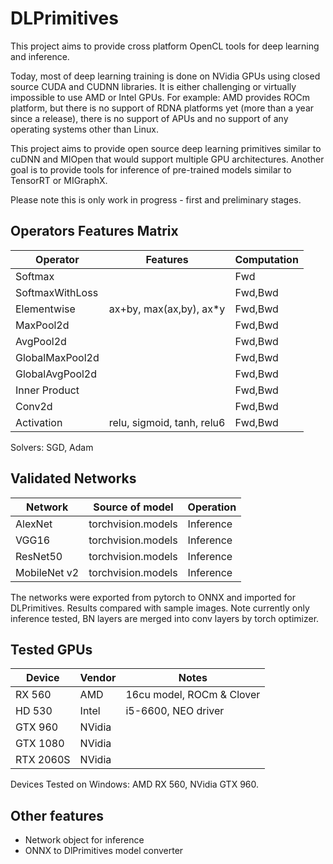 # DLPrimitives

This project aims to provide cross platform OpenCL tools for deep learning and inference.

Today, most of deep learning training is done on NVidia GPUs using closed source CUDA and CUDNN libraries.
It is either challenging or virtually impossible to use AMD or Intel GPUs.
For example: AMD provides ROCm platform, but there is no support of RDNA platforms yet (more than a year since a release),
there is no support of APUs and no support 
of any operating systems other than Linux.

This project aims to provide open source deep learning primitives similar to cuDNN and MIOpen that would support
multiple GPU architectures. Another goal is to provide tools for inference of pre-trained models similar to TensorRT or MIGraphX.

Please note this is only work in progress - first and preliminary stages.

## Operators Features Matrix

|Operator               |Features                       | Computation       |
|-----------------------|-------------------------------|-------------------|
|Softmax                |                               | Fwd               |
|SoftmaxWithLoss        |                               | Fwd,Bwd           |
|Elementwise            | ax+by, max(ax,by), ax\*y      | Fwd,Bwd           |
|MaxPool2d              |                               | Fwd,Bwd           |
|AvgPool2d              |                               | Fwd,Bwd           |
|GlobalMaxPool2d        |                               | Fwd,Bwd           |
|GlobalAvgPool2d        |                               | Fwd,Bwd           |
|Inner Product          |                               | Fwd,Bwd           |
|Conv2d                 |                               | Fwd,Bwd           |
|Activation             | relu, sigmoid, tanh, relu6    | Fwd,Bwd           |

Solvers: SGD, Adam

## Validated Networks

| Network       | Source of model       | Operation     |
|---------------|-----------------------|---------------|
| AlexNet       | torchvision.models    | Inference     |
| VGG16         | torchvision.models    | Inference     |
| ResNet50      | torchvision.models    | Inference     |
| MobileNet v2  | torchvision.models    | Inference     |

The networks were exported from pytorch to ONNX and imported for DLPrimitives.
Results compared with sample images. Note currently only inference tested,
BN layers are merged into conv layers by torch optimizer.

## Tested GPUs

| Device    | Vendor    |   Notes                       |
|-----------|-----------|-------------------------------|
|RX 560     | AMD       | 16cu model, ROCm & Clover     | 
|HD 530     | Intel     | i5-6600, NEO driver           |
|GTX 960    | NVidia    |                               |
|GTX 1080   | NVidia    |                               |
|RTX 2060S  | NVidia    |                               |

Devices Tested on Windows: AMD RX 560, NVidia GTX 960.

## Other features

- Network object for inference
- ONNX to DlPrimitives model converter

